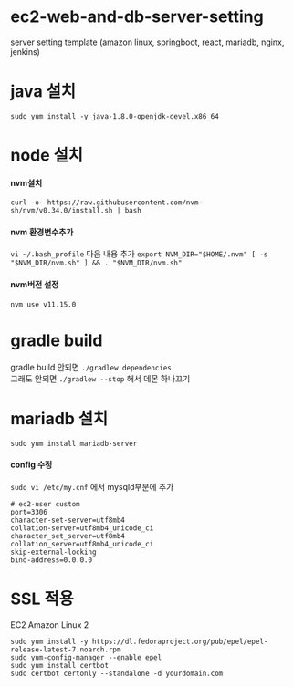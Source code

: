 # ec2-web-and-db-server-setting
server setting template (amazon linux, springboot, react, mariadb, nginx, jenkins)

# java 설치
```sudo yum install -y java-1.8.0-openjdk-devel.x86_64```

# node 설치
#### nvm설치
```curl -o- https://raw.githubusercontent.com/nvm-sh/nvm/v0.34.0/install.sh | bash```

#### nvm 환경변수추가	
```vi ~/.bash_profile```
다음 내용 추가
```export NVM_DIR="$HOME/.nvm" [ -s "$NVM_DIR/nvm.sh" ] && . "$NVM_DIR/nvm.sh"```

#### nvm버전 설정
```nvm use v11.15.0```

# gradle build
gradle build 안되면 `./gradlew dependencies`  
그래도 안되면 `./gradlew --stop` 해서 데몬 하나끄기

# mariadb 설치
```sudo yum install mariadb-server```

#### config 수정
`sudo vi /etc/my.cnf` 에서 mysqld부분에 추가
```
# ec2-user custom
port=3306
character-set-server=utf8mb4
collation-server=utf8mb4_unicode_ci
character_set_server=utf8mb4
collation_server=utf8mb4_unicode_ci
skip-external-locking
bind-address=0.0.0.0
```

# SSL 적용
EC2 Amazon Linux 2
```
sudo yum install -y https://dl.fedoraproject.org/pub/epel/epel-release-latest-7.noarch.rpm
sudo yum-config-manager --enable epel
sudo yum install certbot
sudo certbot certonly --standalone -d yourdomain.com
```
